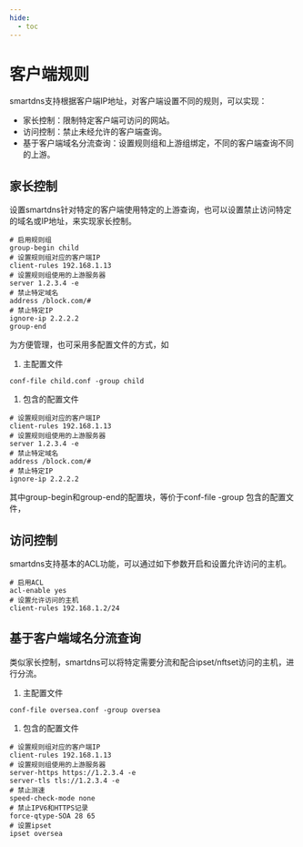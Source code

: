 ```yaml
---
hide:
  - toc
---
```


# 客户端规则

smartdns支持根据客户端IP地址，对客户端设置不同的规则，可以实现：

  * 家长控制：限制特定客户端可访问的网站。
  * 访问控制：禁止未经允许的客户端查询。
  * 基于客户端域名分流查询：设置规则组和上游组绑定，不同的客户端查询不同的上游。

## 家长控制

设置smartdns针对特定的客户端使用特定的上游查询，也可以设置禁止访问特定的域名或IP地址，来实现家长控制。

```
# 启用规则组
group-begin child
# 设置规则组对应的客户端IP
client-rules 192.168.1.13
# 设置规则组使用的上游服务器
server 1.2.3.4 -e
# 禁止特定域名
address /block.com/#
# 禁止特定IP
ignore-ip 2.2.2.2
group-end
```

为方便管理，也可采用多配置文件的方式，如

1. 主配置文件
```
conf-file child.conf -group child
```

1. 包含的配置文件
```
# 设置规则组对应的客户端IP
client-rules 192.168.1.13
# 设置规则组使用的上游服务器
server 1.2.3.4 -e
# 禁止特定域名
address /block.com/#
# 禁止特定IP
ignore-ip 2.2.2.2
```

其中group-begin和group-end的配置块，等价于conf-file -group 包含的配置文件，

## 访问控制

smartdns支持基本的ACL功能，可以通过如下参数开启和设置允许访问的主机。

```
# 启用ACL
acl-enable yes
# 设置允许访问的主机
client-rules 192.168.1.2/24
```

## 基于客户端域名分流查询

类似家长控制，smartdns可以将特定需要分流和配合ipset/nftset访问的主机，进行分流。

1. 主配置文件
```
conf-file oversea.conf -group oversea
```

1. 包含的配置文件
```
# 设置规则组对应的客户端IP
client-rules 192.168.1.13
# 设置规则组使用的上游服务器
server-https https://1.2.3.4 -e
server-tls tls://1.2.3.4 -e
# 禁止测速
speed-check-mode none
# 禁止IPV6和HTTPS记录
force-qtype-SOA 28 65
# 设置ipset
ipset oversea
```